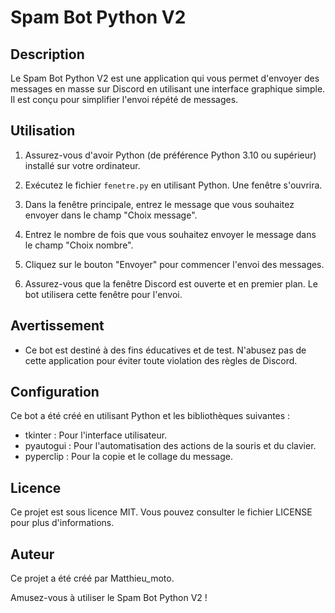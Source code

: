 # Spam Bot Python V2

## Description
Le Spam Bot Python V2 est une application qui vous permet d'envoyer des messages en masse sur Discord en utilisant une interface graphique simple. Il est conçu pour simplifier l'envoi répété de messages.

## Utilisation
1. Assurez-vous d'avoir Python (de préférence Python 3.10 ou supérieur) installé sur votre ordinateur.

2. Exécutez le fichier `fenetre.py` en utilisant Python. Une fenêtre s'ouvrira.

3. Dans la fenêtre principale, entrez le message que vous souhaitez envoyer dans le champ "Choix message".

4. Entrez le nombre de fois que vous souhaitez envoyer le message dans le champ "Choix nombre".

5. Cliquez sur le bouton "Envoyer" pour commencer l'envoi des messages.

6. Assurez-vous que la fenêtre Discord est ouverte et en premier plan. Le bot utilisera cette fenêtre pour l'envoi.

## Avertissement
- Ce bot est destiné à des fins éducatives et de test. N'abusez pas de cette application pour éviter toute violation des règles de Discord.

## Configuration
Ce bot a été créé en utilisant Python et les bibliothèques suivantes :
- tkinter : Pour l'interface utilisateur.
- pyautogui : Pour l'automatisation des actions de la souris et du clavier.
- pyperclip : Pour la copie et le collage du message.

## Licence
Ce projet est sous licence MIT. Vous pouvez consulter le fichier LICENSE pour plus d'informations.

## Auteur
Ce projet a été créé par Matthieu_moto.

Amusez-vous à utiliser le Spam Bot Python V2 !

